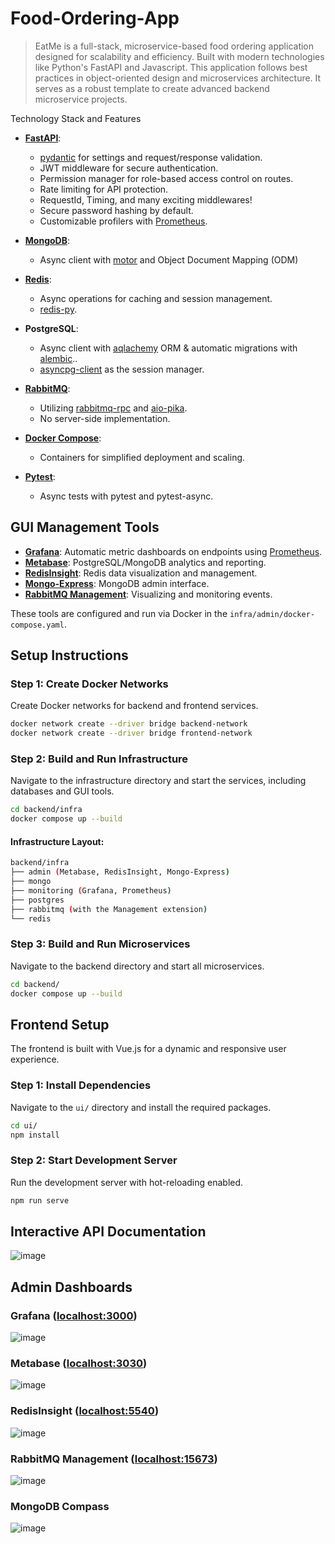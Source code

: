 # Food-Ordering-App


> EatMe is a full-stack, microservice-based food ordering application designed for scalability and efficiency. Built with modern technologies like Python's FastAPI and Javascript. This application follows best practices in object-oriented design and microservices architecture. It serves as a robust template to create advanced backend microservice projects.

Technology Stack and Features

- [**FastAPI**](https://fastapi.tiangolo.com):
    - [pydantic](https://docs.pydantic.dev) for settings and request/response validation.
    - JWT middleware for secure authentication.
    - Permission manager for role-based access control on routes.
    - Rate limiting for API protection.
    - RequestId, Timing, and many exciting middlewares!
    - Secure password hashing by default.
    - Customizable profilers with [Prometheus](https://prometheus.io/).

- [**MongoDB**](https://www.mongodb.com/): 
  - Async client with [motor](https://github.com/mongodb/motor) and Object Document Mapping (ODM) 

- [**Redis**](https://redis.io/):
  - Async operations for caching and session management.
  - [redis-py](https://github.com/redis/redis-py).

- **PostgreSQL**:
  - Async client with [aqlachemy](https://github.com/sqlalchemy/sqlalchemy) ORM & automatic migrations with [alembic](https://github.com/sqlalchemy/alembic)..
  - [asyncpg-client](https://github.com/deepmancer/asyncpg-client) as the session manager.

- [**RabbitMQ**](https://www.rabbitmq.com/):
  - Utilizing [rabbitmq-rpc](https://github.com/deepmancer/rabbitmq-rpc) and [aio-pika](https://github.com/mosquito/aio-pika).
  - No server-side implementation.

- [**Docker Compose**](https://www.docker.com):
  - Containers for simplified deployment and scaling.

- [**Pytest**](https://github.com/pytest-dev/pytest):
  - Async tests with pytest and pytest-async.

## **GUI Management Tools**
- [**Grafana**](https://grafana.com/): Automatic metric dashboards on endpoints using [Prometheus](https://prometheus.io/).
- [**Metabase**](https://www.metabase.com/): PostgreSQL/MongoDB analytics and reporting.
- [**RedisInsight**](https://redis.io/insight/): Redis data visualization and management.
- [**Mongo-Express**](https://github.com/mongo-express/mongo-express): MongoDB admin interface.
- [**RabbitMQ Management**](https://www.rabbitmq.com/docs/management): Visualizing and monitoring events.
 
These tools are configured and run via Docker in the `infra/admin/docker-compose.yaml`.

## **Setup Instructions**

### **Step 1: Create Docker Networks**

Create Docker networks for backend and frontend services.

```bash
docker network create --driver bridge backend-network
docker network create --driver bridge frontend-network
```

### **Step 2: Build and Run Infrastructure**

Navigate to the infrastructure directory and start the services, including databases and GUI tools.

```bash
cd backend/infra
docker compose up --build
```

#### **Infrastructure Layout:**

```bash
backend/infra
├── admin (Metabase, RedisInsight, Mongo-Express)
├── mongo
├── monitoring (Grafana, Prometheus)
├── postgres
├── rabbitmq (with the Management extension)
└── redis
```

### **Step 3: Build and Run Microservices**

Navigate to the backend directory and start all microservices.

```bash
cd backend/
docker compose up --build
```

## **Frontend Setup**

The frontend is built with Vue.js for a dynamic and responsive user experience.

### **Step 1: Install Dependencies**

Navigate to the `ui/` directory and install the required packages.

```bash
cd ui/
npm install
```

### **Step 2: Start Development Server**

Run the development server with hot-reloading enabled.

```bash
npm run serve
```

## Interactive API Documentation
![image](https://github.com/isabeljohnson001/Food-Ordering-App/blob/5c751cbaa7477a719dfb2c0b00f2c7f7ebdf434f/images/api_documentation.png)

## Admin Dashboards
### Grafana ([localhost:3000](http://localhost:3000))
![image](https://github.com/isabeljohnson001/Food-Ordering-App/blob/5c751cbaa7477a719dfb2c0b00f2c7f7ebdf434f/images/grafana.png)

### Metabase ([localhost:3030](http://localhost:3030))
![image](https://github.com/isabeljohnson001/Food-Ordering-App/blob/5c751cbaa7477a719dfb2c0b00f2c7f7ebdf434f/images/metabase.png)

### RedisInsight ([localhost:5540](http://localhost:5540))
![image](https://github.com/isabeljohnson001/Food-Ordering-App/blob/5c751cbaa7477a719dfb2c0b00f2c7f7ebdf434f/images/redis.png)

### RabbitMQ Management ([localhost:15673](http://localhost:15673))
![image](https://github.com/isabeljohnson001/Food-Ordering-App/blob/5c751cbaa7477a719dfb2c0b00f2c7f7ebdf434f/images/rabbitmq.png)

### MongoDB Compass
![image](https://github.com/isabeljohnson001/Food-Ordering-App/blob/5c751cbaa7477a719dfb2c0b00f2c7f7ebdf434f/images/mongodb.png)

